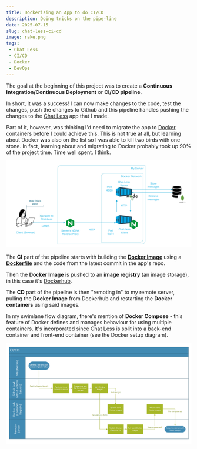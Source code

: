 ```yaml
---
title: Dockerising an App to do CI/CD
description: Doing tricks on the pipe-line
date: 2025-07-15
slug: chat-less-ci-cd
image: rake.png
tags:
 - Chat Less
 - CI/CD
 - Docker
 - DevOps
---
```


The goal at the beginning of this project was to create a **Continuous Integration/Continuous Deployment** or **CI/CD pipeline**.

In short, it was a success! I can now make changes to the code, test the changes, push the changes to Github and this pipeline handles pushing the changes to the [Chat Less](https://chat.tenkiame.org/) app that I made.

Part of it, however, was thinking I'd need to migrate the app to [Docker](https://www.docker.com/) containers before I could achieve this. This is not true at all, but learning about Docker was also on the list so I was able to kill two birds with one stone. In fact, learning about and migrating to Docker probably took up 90% of the project time. Time well spent. I think.

![Docker setup now that Chat Less has moved to containers](architecture.png)

The **CI** part of the pipeline starts with building the [**Docker Image**](https://www.geeksforgeeks.org/devops/what-is-docker-image/) using a [**Dockerfile**](https://www.geeksforgeeks.org/cloud-computing/what-is-dockerfile/) and the code from the latest commit in the app's repo.

Then the **Docker Image** is pushed to an **image registry**  (an image storage), in this case it's [Dockerhub](https://hub.docker.com/).

The **CD** part of the pipeline is then "remoting in" to my remote server, pulling the **Docker Image** from Dockerhub and restarting the **Docker containers** using said images.

In my swimlane flow diagram, there's mention of **Docker Compose** - this feature of Docker defines and manages behaviour for using multiple containers. It's incorporated since Chat Less is split into a back-end container and front-end container (see the Docker setup diagram).

![Swimlane Flow Diagram of how the CI/CD pipeline works](ci-cd-pipeline-flow.png)

